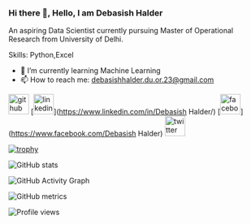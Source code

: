### Hi there 👋, Hello, I am Debasish Halder
An aspiring Data Scientist currently pursuing Master of Operational Research from University of Delhi.

Skills: Python,Excel

- 🌱 I’m currently learning Machine Learning 
- 📫 How to reach me: debasishhalder.du.or.23@gmail.com 


[<img src='https://cdn.jsdelivr.net/npm/simple-icons@3.0.1/icons/github.svg' alt='github' height='40'>](https://github.com/debasish7001)  [<img src='https://cdn.jsdelivr.net/npm/simple-icons@3.0.1/icons/linkedin.svg' alt='linkedin' height='40'>](https://www.linkedin.com/in/Debasish Halder/)  [<img src='https://cdn.jsdelivr.net/npm/simple-icons@3.0.1/icons/facebook.svg' alt='facebook' height='40'>](https://www.facebook.com/Debasish Halder)  [<img src='https://cdn.jsdelivr.net/npm/simple-icons@3.0.1/icons/twitter.svg' alt='twitter' height='40'>](https://twitter.com/@debasish9732963)  

[![trophy](https://github-profile-trophy.vercel.app/?username=debasish7001)](https://github.com/ryo-ma/github-profile-trophy)

![GitHub stats](https://github-readme-stats.vercel.app/api?username=debasish7001&show_icons=true)  

![GitHub Activity Graph](https://activity-graph.herokuapp.com/graph?username=debasish7001)  

![GitHub metrics](https://metrics.lecoq.io/debasish7001)  

![Profile views](https://gpvc.arturio.dev/debasish7001)  
